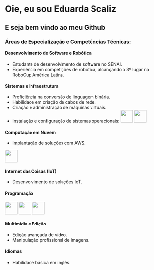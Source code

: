 # Oie, eu sou Eduarda Scaliz
## E seja bem vindo ao meu Github

### Áreas de Especialização e Competências Técnicas:

#### Desenvolvimento de Software e Robótica
- Estudante de desenvolvimento de software no SENAI.
- Experiência em competições de robótica, alcançando o 3º lugar na RoboCup América Latina.

#### Sistemas e Infraestrutura
- Proficiência na conversão de linguagem binária.
- Habilidade em criação de cabos de rede.
- Criação e administração de máquinas virtuais.
- Instalação e configuração de sistemas operacionais:
<img loading="lazy" src="https://cdn.jsdelivr.net/gh/devicons/devicon@latest/icons/linux/linux-original.svg" width="40" height="40"/> <img loading="lazy" src="https://cdn.jsdelivr.net/gh/devicons/devicon@latest/icons/windows8/windows8-original.svg" width="40" height="40"/>

#### Computação em Nuvem
- Implantação de soluções com AWS.
<img loading="lazy" src="https://cdn.jsdelivr.net/gh/devicons/devicon@latest/icons/amazonwebservices/amazonwebservices-plain-wordmark.svg" width="40" height="40"/>

#### Internet das Coisas (IoT)
- Desenvolvimento de soluções IoT.

#### Programação
<img loading="lazy" src="https://cdn.jsdelivr.net/gh/devicons/devicon@latest/icons/csharp/csharp-original.svg" width="40" height="40"/> <img loading="lazy" src="https://cdn.jsdelivr.net/gh/devicons/devicon@latest/icons/cplusplus/cplusplus-original.svg" width="40" height="40"/> <img loading="lazy" src="https://cdn.jsdelivr.net/gh/devicons/devicon@latest/icons/python/python-original.svg" width="40" height="40"/>

#### Multimídia e Edição
- Edição avançada de vídeo.
- Manipulação profissional de imagens.

#### Idiomas
- Habilidade básica em inglês.
